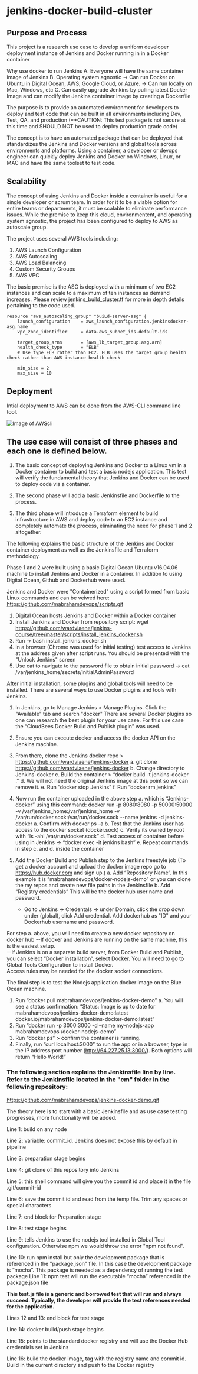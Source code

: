 # jenkins-docker-build-cluster

## Purpose and Process

This project is a research use case to develop a uniform developer deployment instance of Jenkins and Docker running in in a Docker container

Why use docker to run Jenkins
A. Everyone will have the same container image of Jenkins
B. Operating system agnostic 
  -> Can run Docker on Ubuntu in Digital Ocean, AWS, Google Cloud, or Azure. 
  -> Can run locally on Mac, Windows, etc
C. Can easily upgrade Jenkins by pulling latest Docker Image and can modify the Jenkins container image by creating a Dockerfile

The purpose is to provide an automated environment for developers to deploy and test code that can be built in all environments including
Dev, Test, QA, and production (**CAUTION: This test package is not secure at this time and SHOULD NOT be used to deploy production grade code)

The concept is to have an automated package that can be deployed that standardizes the Jenkins and Docker versions and global tools across environments and platforms. Using a container, a developer or devops engineer can quickly deploy Jenkins and Docker on Windows, Linux, or MAC and have the same toolset to test code.

## Scalability

The concept of using Jenkins and Docker inside a container is useful for a single developer or scrum team.  In order for it to be a viable
option for entire teams or departments, it must be scalable to eliminate performance issues.  While the premise to keep this cloud, environmentent, and operating system agnostic, the project has been configured to deploy to AWS as autoscale group.

The project uses several AWS tools including:
1. AWS Launch Configuration
2. AWS Autoscaling
3. AWS Load Balancing
4. Custom Security Groups
5. AWS VPC

The basic premise is the ASG is deployed with a minimum of two EC2 instances and can scale to a maximum of ten instances as demand increases. Please review jenkins_build_cluster.tf for more in depth details pertaining to the code used.

```
resource "aws_autoscaling_group" "buiLd-server-asg" {
    launch_configuration    = aws_launch_configuration.jenkinsdocker-asg.name
    vpc_zone_identifier     = data.aws_subnet_ids.default.ids

    target_group_arns       = [aws_lb_target_group.asg.arn]
    health_check_type       = "ELB"                         
    # Use type ELB rather than EC2. ELB uses the target group health check rather than AWS instance health check
    
    min_size = 2
    max_size = 10
```

## Deployment

Intial deployment to AWS can be done from the AWS-CLI command line tool.

![Image of AWScli](https://github.com/mabrahamdevops/images/AWScli.png)





## The use case will consist of three phases and each one is defined below.

1. The basic concept of deploying Jenkins and Docker to a Linux vm in a Docker container to build and test a basic nodejs application. This test will verify the fundamental theory that Jenkins and Docker can be used to deploy code via a container.

2. The second phase will add a basic Jenkinsfile and Dockerfile to the process.

3. The third phase will introduce a Terraform element to build infrastructure in AWS and deploy code to an EC2 instance and completely automate the process, eliminating the need for phase 1 and 2 altogether.

The following explains the basic structure of the Jenkins and Docker container deployment as well as the Jenkinsfile and Terraform methodology.

Phase 1 and 2 were built using a basic Digital Ocean Ubuntu v16.04.06 machine to install Jenkins and Docker in a container. In addition to using Digital Ocean, Github and Dockerhub were used.

Jenkins and Docker were "Containerized" using a script formed from basic Linux commands and can be veiwed here: https://github.com/mabrahamdevops/scripts.git

1. Digital Ocean hosts Jenkins and Docker within a Docker container
2. Install Jenkins and Docker from repository script: wget https://github.com/wardviaene/jenkins-course/tree/master/scripts/install_jenkins_docker.sh
3. Run -> bash install_jenkins_docker.sh
4. In a browser (Chrome was used for initial testing) test access to Jenkins at the address given after script runs. You should be presented with the "Unlock Jenkins" screen
5. Use cat to navigate to the password file to obtain initial password -> cat /var/jenkins_home/secrets/initialAdminPassword

After initial installation, some plugins and global tools will need to be installed. There are several ways to use Docker plugins and tools with Jenkins.

1. In Jenkins, go to Manage Jenkins > Manage Plugins. Click the "Available" tab and search "docker" There are several Docker plugins so one can research the best
   plugin for your use case. For this use case the “CloudBees Docker Build and Publish plugin” was used.
2. Ensure you can execute docker and access the docker API on the Jenkins machine.
3. From there, clone the Jenkins docker repo > https://github.com/wardviaene/jenkins-docker
   a. git clone https://github.com/wardviaene/jenkins-docker
   b. Change directory to Jenkins-docker
   c. Build the container > “docker build -t jenkins-docker .”
   d. We will not need the original Jenkins image at this point so we can remove it.
   e. Run “docker stop Jenkins”
   f. Run “docker rm jenkins”

4. Now run the container uploaded in the above step a. which is “Jenkins-docker” using this command:
   docker run -p 8080:8080 -p 50000:50000 -v /var/jenkins_home:/var/jenkins_home -v /var/run/docker.sock:/var/run/docker.sock --name jenkins -d jenkins-docker
   a. Confirm with docker ps -a
   b. Test that the Jenkins user has access to the docker socket (docker.sock)
   c. Verify its owned by root with “ls -ahl /var/run/docker.sock”
   d. Test access of container before using in Jenkins -> “docker exec -it jenkins bash”
   e. Repeat commands in step c. and d. inside the container

5. Add the Docker Build and Publish step to the Jenkins freestyle job (To get a docker account and upload the docker image repo go to https://hub.docker.com and sign up.)
   a. Add “Repository Name”. In this example it is “mabrahamdevops/docker-nodejs-demo” or you can clone the my repos and create new file paths in the Jenkinsfile
   b. Add “Registry credentials” This will be the docker hub user name and password.  
    - Go to Jenkins -> Credentals -> under Domain, click the drop down under (global), click Add credential. Add dockerhub as "ID" and your Dockerhub username and password.

For step a. above, you will need to create a new docker repository on docker hub
--If docker and Jenkins are running on the same machine, this is the easiest setup.  
 --If Jenkins is on a separate build server, from Docker Build and Publish, you can select “Docker installation”, select Docker. You will need to go to Global Tools Configuration to install Docker.  
 Access rules may be needed for the docker socket connections.

The final step is to test the Nodejs application docker image on the Blue Ocean machine.

1. Run “docker pull mabrahamdevops/jenkins-docker-demo”
   a. You will see a status confirmation: “Status: Image is up to date for mabrahamdevops/jenkins-docker-demo:latest
   docker.io/mabrahamdevops/jenkins-docker-demo:latest”
2. Run “docker run -p 3000:3000 -d –name my-nodejs-app mabrahamdevops /docker-nodejs-demo”
3. Run “docker ps” > confirm the container is running.
4. Finally, run “curl localhost:3000” to run the app or in a browser, type in the IP address:port number (http://64.227.25.13:3000/). Both options will return “Hello World!”

### The following section explains the Jenkinsfile line by line. Refer to the Jenkinsfile located in the "cm" folder in the following repository:

https://github.com/mabrahamdevops/jenkins-docker-demo.git

The theory here is to start with a basic Jenkinsfile and as use case testing progresses, more functionality will be added.

Line 1: build on any node

Line 2: variable: commit_id. Jenkins does not expose this by default in pipeline

Line 3: preparation stage begins

Line 4: git clone of this repository into Jenkins

Line 5: this shell command will give you the commit id and place it in the file .git/commit-id

Line 6: save the commit id and read from the temp file. Trim any spaces or special characters

Line 7: end block for Preparation stage

Line 8: test stage begins

Line 9: tells Jenkins to use the nodejs tool installed in Global Tool configuration. Otherwise npm we would throw the error "npm not found".

Line 10: run npm install but only the development package that is referenced in the "package.json" file. In this case the
development package is “mocha”. This package is needed as a dependency of running the test package
Line 11: npm test will run the executable “mocha” referenced in the package.json file

**This test.js file is a generic and borrowed test that will run and always succeed. Typically, the developer will provide the test references needed for the application.**

Lines 12 and 13: end block for test stage

Line 14: docker build/push stage begins

Line 15: points to the standard docker registry and will use the Docker Hub credentials set in Jenkins

Line 16: build the docker image, tag with the registry name and commit id. Build in the current directory and push to the Docker registry

### <PLACEHOLDER FOR TERRAFORM METHODOLOGY>
